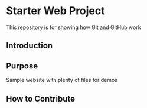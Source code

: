 # Starter Web Project

This repository is for showing how Git and GitHub work
## Introduction
## Purpose
Sample website with plenty of files for demos

## How to Contribute 